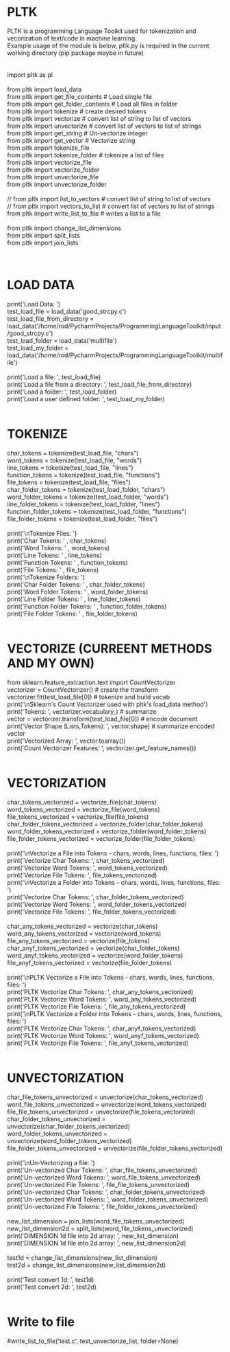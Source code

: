 # PLTK
PLTK is a programming Language Toolkit used for tokenization and vecorization of text/code in machine learning.</br>
Example usage of the module is below, pltk.py is required in the current working directory (pip package maybe in future)</br>
</br>
</br>
import pltk as pl</br>
</br>
from pltk import load_data</br>
from pltk import get_file_contents  # Load single file</br>
from pltk import get_folder_contents  # Load all files in folder</br>
from pltk import tokenize  # create desired tokens</br>
from pltk import vectorize  # convert list of string to list of vectors</br>
from pltk import unvectorize  # convert list of vectors to list of strings</br>
from pltk import get_string  # Un-vectorize integer</br>
from pltk import get_vector  # Vectorize string</br>
from pltk import tokenize_file</br>
from pltk import tokenize_folder  # tokenize a list of files</br>
from pltk import vectorize_file</br>
from pltk import vectorize_folder</br>
from pltk import unvectorize_file</br>
from pltk import unvectorize_folder</br>
</br>
// from pltk import list_to_vectors  # convert list of string to list of vectors</br>
// from pltk import vectors_to_list  # convert list of vectors to list of strings</br>
from pltk import write_list_to_file  # writes a list to a file</br>
</br>
from pltk import change_list_dimensions</br>
from pltk import split_lists</br>
from pltk import join_lists</br>
</br>
</br>
# LOAD DATA
print('Load Data: ')</br>
test_load_file = load_data('good_strcpy.c')</br>
test_load_file_from_directory = load_data('/home/rod/PycharmProjects/ProgrammingLanguageToolkit/input/good_strcpy.c')</br>
test_load_folder = load_data('multifile')</br>
test_load_my_folder = load_data('/home/rod/PycharmProjects/ProgrammingLanguageToolkit/multifile')</br>
</br>
print('Load a file: ', test_load_file)</br>
print('Load a file from a directory: ', test_load_file_from_directory)</br>
print('Load a folder: ', test_load_folder)</br>
print('Load a user defined folder: ', test_load_my_folder)</br>
</br>
# TOKENIZE
char_tokens = tokenize(test_load_file, "chars")</br>
word_tokens = tokenize(test_load_file, "words")</br>
line_tokens = tokenize(test_load_file, "lines")</br>
function_tokens = tokenize(test_load_file, "functions")</br>
file_tokens = tokenize(test_load_file, "files")</br>
char_folder_tokens = tokenize(test_load_folder, "chars")</br>
word_folder_tokens = tokenize(test_load_folder, "words")</br>
line_folder_tokens = tokenize(test_load_folder, "lines")</br>
function_folder_tokens = tokenize(test_load_folder, "functions")</br>
file_folder_tokens = tokenize(test_load_folder, "files")</br>
</br>
print('\nTokenize Files: ')</br>
print('Char Tokens: ' , char_tokens)</br>
print('Word Tokens: ' , word_tokens)</br>
print('Line Tokens: ' , line_tokens)</br>
print('Function Tokens: ' , function_tokens)</br>
print('File Tokens: ' , file_tokens)</br>
print('\nTokenize Folders: ')</br>
print('Char Folder Tokens: ' , char_folder_tokens)</br>
print('Word Folder Tokens: ' , word_folder_tokens)</br>
print('Line Folder Tokens: ' , line_folder_tokens)</br>
print('Function Folder Tokens: ' , function_folder_tokens)</br>
print('File Folder Tokens: ' , file_folder_tokens)</br>
</br>
# VECTORIZE (CURREENT METHODS AND MY OWN)
from sklearn.feature_extraction.text import CountVectorizer</br>
vectorizer = CountVectorizer()  # create the transform</br>
vectorizer.fit(test_load_file[0])  # tokenize and build vocab</br>
print('\nSklearn\'s Count Vectorizer used with pltk\'s load_data method')</br>
print('Tokens: ', vectorizer.vocabulary_)  # summarize</br>
vector = vectorizer.transform(test_load_file[0])  # encode document</br>
print('Vector Shape (Lists,Tokens): ', vector.shape)  # summarize encoded vector</br>
print('Vectorized Array: ', vector.toarray())</br>
print('Count Vectorizer Features: ', vectorizer.get_feature_names())</br>
</br>
# VECTORIZATION
char_tokens_vectorized = vectorize_file(char_tokens)</br>
word_tokens_vectorized = vectorize_file(word_tokens)</br>
file_tokens_vectorized = vectorize_file(file_tokens)</br>
char_folder_tokens_vectorized = vectorize_folder(char_folder_tokens)</br>
word_folder_tokens_vectorized = vectorize_folder(word_folder_tokens)</br>
file_folder_tokens_vectorized = vectorize_folder(file_folder_tokens)</br>
</br>
print('\nVectorize a File into Tokens - chars, words, lines, functions, files: ')</br>
print('Vectorize Char Tokens: ', char_tokens_vectorized)</br>
print('Vectorize Word Tokens: ', word_tokens_vectorized)</br>
print('Vectorize File Tokens: ', file_tokens_vectorized)</br>
print('\nVectorize a Folder into Tokens - chars, words, lines, functions, files: ')</br>
print('Vectorize Char Tokens: ', char_folder_tokens_vectorized)</br>
print('Vectorize Word Tokens: ', word_folder_tokens_vectorized)</br>
print('Vectorize File Tokens: ', file_folder_tokens_vectorized)</br>
</br>
char_any_tokens_vectorized = vectorize(char_tokens)</br>
word_any_tokens_vectorized = vectorize(word_tokens)</br>
file_any_tokens_vectorized = vectorize(file_tokens)</br>
char_anyf_tokens_vectorized = vectorize(char_folder_tokens)</br>
word_anyf_tokens_vectorized = vectorize(word_folder_tokens)</br>
file_anyf_tokens_vectorized = vectorize(file_folder_tokens)</br>
</br>
print('\nPLTK Vectorize a File into Tokens - chars, words, lines, functions, files: ')</br>
print('PLTK Vectorize Char Tokens: ', char_any_tokens_vectorized)</br>
print('PLTK Vectorize Word Tokens: ', word_any_tokens_vectorized)</br>
print('PLTK Vectorize File Tokens: ', file_any_tokens_vectorized)</br>
print('\nPLTK Vectorize a Folder into Tokens - chars, words, lines, functions, files: ')</br>
print('PLTK Vectorize Char Tokens: ', char_anyf_tokens_vectorized)</br>
print('PLTK Vectorize Word Tokens: ', word_anyf_tokens_vectorized)</br>
print('PLTK Vectorize File Tokens: ', file_anyf_tokens_vectorized)</br>
</br>
# UNVECTORIZATION
char_file_tokens_unvectorized = unvectorize(char_tokens_vectorized)</br>
word_file_tokens_unvectorized = unvectorize(word_tokens_vectorized)</br>
file_file_tokens_unvectorized = unvectorize(file_tokens_vectorized)</br>
char_folder_tokens_unvectorized = unvectorize(char_folder_tokens_vectorized)</br>
word_folder_tokens_unvectorized = unvectorize(word_folder_tokens_vectorized)</br>
file_folder_tokens_unvectorized = unvectorize(file_folder_tokens_vectorized)</br>
</br>
print('\nUn-Vectorizing a file: ')</br>
print('Un-vectorized Char Tokens: ', char_file_tokens_unvectorized)</br>
print('Un-vectorized Word Tokens: ', word_file_tokens_unvectorized)</br>
print('Un-vectorized File Tokens: ', file_file_tokens_unvectorized)</br>
print('Un-vectorized Char Tokens: ', char_folder_tokens_unvectorized)</br>
print('Un-vectorized Word Tokens: ', word_folder_tokens_unvectorized)</br>
print('Un-vectorized File Tokens: ', file_folder_tokens_unvectorized)</br>
</br>
new_list_dimension = join_lists(word_file_tokens_unvectorized)</br>
new_list_dimension2d = split_lists(word_file_tokens_unvectorized)</br>
print('DIMENSION 1d file into 2d array: ', new_list_dimension)</br>
print('DIMENSION 1d file into 2d array: ', new_list_dimension2d)</br>
</br>
test1d = change_list_dimensions(new_list_dimension)</br>
test2d = change_list_dimensions(new_list_dimension2d)</br>
</br>
print('Test convert 1d: ', test1d)</br>
print('Test convert 2d: ', test2d)</br>
</br>
# Write to file
#write_list_to_file('test.c', test_unvectorize_list, folder=None)</br>
